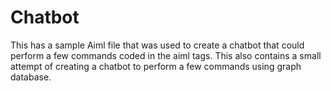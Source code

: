 # Chatbot
This has a sample Aiml file that was used to create a chatbot that could perform a few commands coded in the aiml tags.
This also contains a small attempt of creating a chatbot to perform a few commands using graph database.
